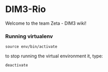 DIM3-Rio
========
Welcome to the team Zeta - DIM3 wiki!

### Running virtualenv
`source env/bin/activate`

to stop running the virtual environment it, type:

`deactivate`
